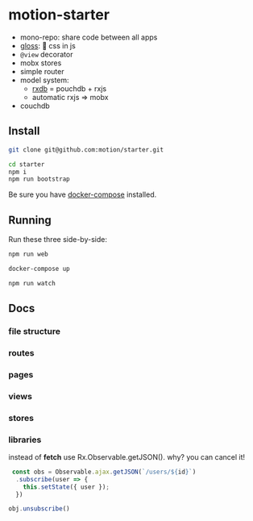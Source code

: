 # motion-starter

- mono-repo: share code between all apps
- [gloss](https://github.com/motion/gloss): 💅 css in js
- `@view` decorator
- mobx stores
- simple router
- model system:
  - [rxdb](https://github.com/pubkey/rxdb) = pouchdb + rxjs
  - automatic rxjs => mobx
- couchdb

## Install

```sh
git clone git@github.com:motion/starter.git

cd starter
npm i
npm run bootstrap
```

Be sure you have [docker-compose](https://docs.docker.com/compose/) installed.

## Running

Run these three side-by-side:

```sh
npm run web
```

```sh
docker-compose up
```

```sh
npm run watch
```


## Docs

### file structure

### routes

### pages

### views

### stores

### libraries


instead of **fetch** use Rx.Observable.getJSON(). why? you can cancel it!

```js
 const obs = Observable.ajax.getJSON(`/users/${id}`)
  .subscribe(user => {
    this.setState({ user });
  })

obj.unsubscribe()
```
